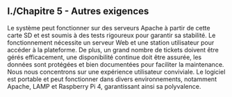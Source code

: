 ## I./Chapitre 5 - Autres exigences
Le système peut fonctionner sur des serveurs Apache à partir de cette carte SD et est soumis à des tests rigoureux pour garantir sa stabilité. Le fonctionnement nécessite un serveur Web et une station utilisateur pour accéder à la plateforme. De plus, un grand nombre de tickets doivent être gérés efficacement, une disponibilité continue doit être assurée, les données sont protégées et bien documentées pour faciliter la maintenance. Nous nous concentrons sur une expérience utilisateur conviviale. Le logiciel est portable et peut fonctionner dans divers environnements, notamment Apache, LAMP et Raspberry Pi 4, garantissant ainsi sa polyvalence.
